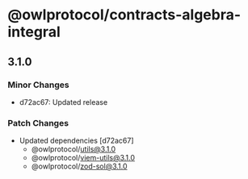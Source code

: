# @owlprotocol/contracts-algebra-integral

## 3.1.0

### Minor Changes

-   d72ac67: Updated release

### Patch Changes

-   Updated dependencies [d72ac67]
    -   @owlprotocol/utils@3.1.0
    -   @owlprotocol/viem-utils@3.1.0
    -   @owlprotocol/zod-sol@3.1.0
